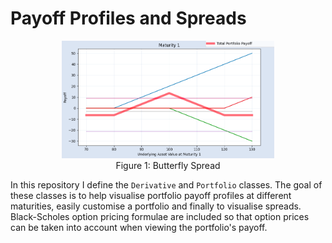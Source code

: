 # Payoff Profiles and Spreads

<figure align='middle'>
    <img src="butterfly_spread.png" width="80%" title="Butterfly Spread Examples" />
    <figcaption>Figure 1: Butterfly Spread</figcaption>
</figure>

In this repository I define the `Derivative` and `Portfolio` classes. The goal of these classes is to help visualise portfolio payoff profiles at different maturities, easily customise a portfolio and finally to visualise spreads. Black-Scholes option pricing formulae are included so that option prices can be taken into account when viewing the portfolio's payoff.

